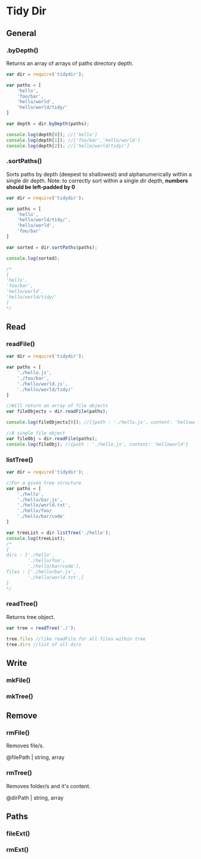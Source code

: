 # Tidy Dir

## General
### .byDepth()
Returns an array of arrays of paths directory depth.
```javascript
var dir = require('tidydir');

var paths = [
	'hello',
	'foo/bar',
	'hello/world',
	'hello/world/tidy/'
]

var depth = dir.byDepth(paths);

console.log(depth[0]); //['hello']
console.log(depth[1]); //['foo/bar','hello/world']
console.log(depth[2]); //['hello/world/tidy/']
```

### .sortPaths()
Sorts paths by depth (deepest to shallowest) and alphanumerically within a single dir depth.
Note: to correctly sort within a single dir depth, **numbers should be left-padded by 0**

```javascript
var dir = require('tidydir');

var paths = [
	'hello',
	'hello/world/tidy/',
	'hello/world',
	'foo/bar'
]

var sorted = dir.sortPaths(paths);

console.log(sorted); 

/*
[
'hello',
'foo/bar',
'hello/world',
'hello/world/tidy/'
]
*/
```
## Read

### readFile()
```javascript
var dir = require('tidydir');

var paths = [
	'./hello.js',
	'./foo/bar',
	'./hello/world.js',
	'./hello/world/tidy/'
]

//Will return an array of file objects
var fileObjects = dir.readFile(paths);

console.log(fileObjects[0]); //[{path : './hello.js', content: 'helloworld'}]

//A single file object
var fileObj = dir.readFile(paths);
console.log(fileObj); //{path : './hello.js', content: 'helloworld'}
```

### listTree()
```javascript
var dir = require('tidydir');

//For a given tree structure
var paths = [
	'./hello',
	'./hello/bar.js',
	'./hello/world.txt',
	'./hello/foo/
	'./hello/bar/code'
]

var treeList = dir.listTree('./hello');
console.log(treeList);
/*
{
dirs : ['./hello',
		'./hello/foo',
		'./hello/bar/code'],
files : ['./hello/bar.js',
		'./hello/world.txt',]
}
*/
```

### readTree()
Returns tree object.

```javascript
var tree = readTree('./');

tree.files //like readFile for all files within tree
tree.dirs //list of all dirs
```

## Write

### mkFile()
### mkTree()

## Remove

### rmFile()
Removes file/s.

@filePath | string, array

### rmTree()
Removes folder/s and it's content.

@dirPath | string, array

## Paths

### fileExt()
### rmExt()